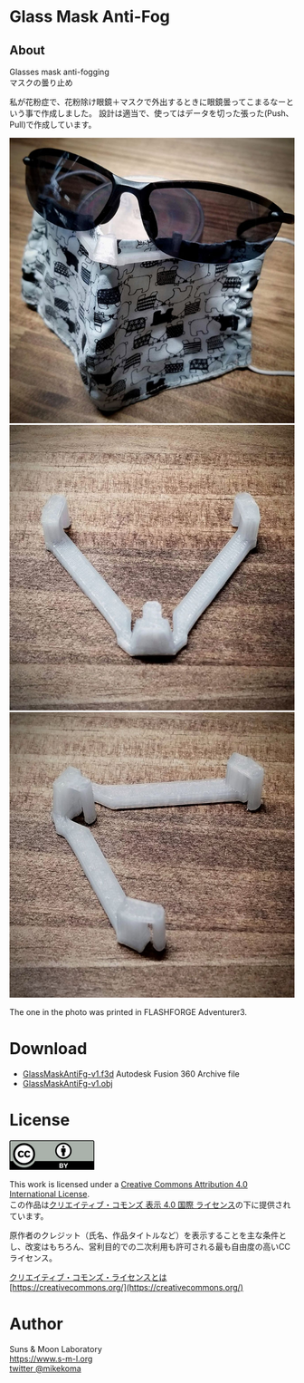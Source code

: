 # Glass Mask Anti-Fog

## About
Glasses mask anti-fogging  
マスクの曇り止め  

私が花粉症で、花粉除け眼鏡＋マスクで外出するときに眼鏡曇ってこまるなーという事で作成しました。
設計は適当で、使ってはデータを切った張った(Push､Pull)で作成しています。

![Photo1](1.jpg)
![Photo2](2.jpg)
![Photo3](3.jpg)


The one in the photo was printed in FLASHFORGE Adventurer3.

# Download

- [GlassMaskAntiFg-v1.f3d](https://github.com/mikekoma/GlassMaskAntiFog/GlassMaskAntiFg-v7.f3d) Autodesk Fusion 360 Archive file
- [GlassMaskAntiFg-v1.obj](https://github.com/mikekoma/GlassMaskAntiFog/GlassMaskAntiFg-v7.stl)

# License
![CC-BY](by.png)

This work is licensed under a [Creative Commons Attribution 4.0 International License](http://creativecommons.org/licenses/by/4.0/).  
この作品は[クリエイティブ・コモンズ 表示 4.0 国際 ライセンス](http://creativecommons.org/licenses/by/4.0/)の下に提供されています。  
  
原作者のクレジット（氏名、作品タイトルなど）を表示することを主な条件とし、改変はもちろん、営利目的での二次利用も許可される最も自由度の高いCCライセンス。  
  
[クリエイティブ・コモンズ・ライセンスとは](https://creativecommons.jp/licenses/)  
[https://creativecommons.org/](https://creativecommons.org/)

# Author
Suns & Moon Laboratory  
https://www.s-m-l.org  
[twitter @mikekoma](https://twitter.com/mikekoma)
